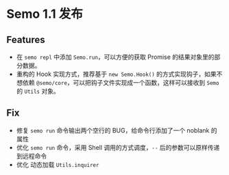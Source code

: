 # Semo 1.1 发布

## Features

* 在 `semo repl` 中添加 `Semo.run`，可以方便的获取 Promise 的结果对象里的部分数据。
* 重构的 Hook 实现方式，推荐基于 `new Semo.Hook()` 的方式实现钩子，如果不想依赖 `@semo/core`，可以把钩子文件实现成一个函数，这样可以接收到 `Semo` 的 `Utils` 对象。

## Fix

* 修复 `semo run` 命令输出两个空行的 BUG，给命令行添加了一个 noblank 的属性
* 优化 `semo run` 命令，采用 Shell 调用的方式调度，`--` 后的参数可以原样传递到远程命令
* 优化 动态加载 `Utils.inquirer`